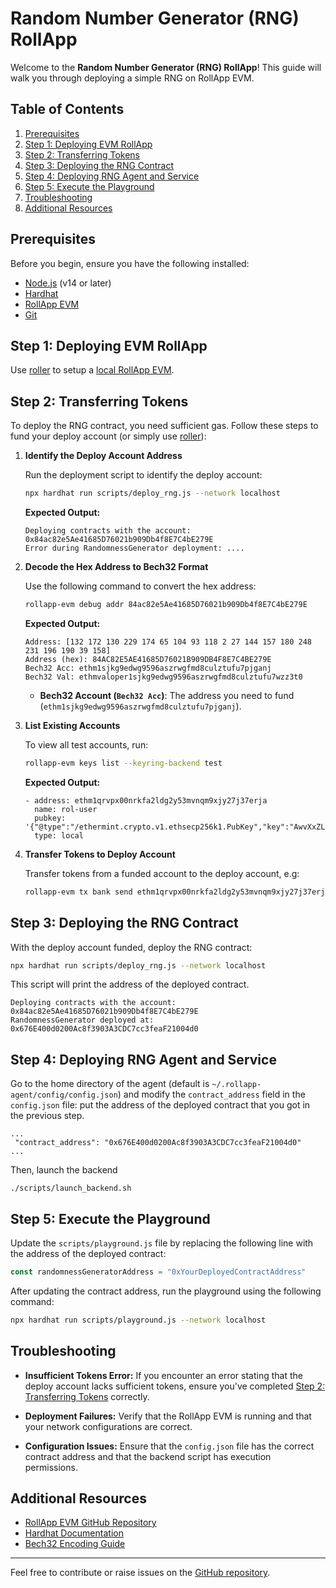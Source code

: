 # Random Number Generator (RNG) RollApp

Welcome to the **Random Number Generator (RNG) RollApp**! This guide will walk you through deploying a simple RNG on RollApp EVM.

## Table of Contents

1. [Prerequisites](#prerequisites)
2. [Step 1: Deploying EVM RollApp](#step-1-deploying-evm-rollapp)
3. [Step 2: Transferring Tokens](#step-2-transferring-tokens)
4. [Step 3: Deploying the RNG Contract](#step-3-deploying-the-rng-contract)
5. [Step 4: Deploying RNG Agent and Service](#step-4-deploying-rng-agent-and-service)
6. [Step 5: Execute the Playground](#step-5-execute-the-playground)
7. [Troubleshooting](#troubleshooting)
8. [Additional Resources](#additional-resources)

## Prerequisites

Before you begin, ensure you have the following installed:

- [Node.js](https://nodejs.org/) (v14 or later)
- [Hardhat](https://hardhat.org/)
- [RollApp EVM](https://github.com/dymensionxyz/rollapp-evm)
- [Git](https://git-scm.com/)

## Step 1: Deploying EVM RollApp

Use [roller](https://docs.dymension.xyz/launch/quickstart#roller-installation) to setup a [local RollApp EVM](https://docs.dymension.xyz/launch/quickstart#run-a-rollapp).

## Step 2: Transferring Tokens

To deploy the RNG contract, you need sufficient gas. Follow these steps to fund your deploy account (or simply use [roller](https://docs.dymension.xyz/launch/integrate/rng-oracle)):

1. **Identify the Deploy Account Address**

   Run the deployment script to identify the deploy account:

   ```sh
   npx hardhat run scripts/deploy_rng.js --network localhost
   ```

   **Expected Output:**
   ```plaintext
   Deploying contracts with the account: 0x84ac82e5Ae41685D76021b909Db4f8E7C4bE279E
   Error during RandomnessGenerator deployment: ....
   ```

2. **Decode the Hex Address to Bech32 Format**

   Use the following command to convert the hex address:

   ```sh
   rollapp-evm debug addr 84ac82e5Ae41685D76021b909Db4f8E7C4bE279E
   ```

   **Expected Output:**
   ```plaintext
   Address: [132 172 130 229 174 65 104 93 118 2 27 144 157 180 248 231 196 190 39 158]
   Address (hex): 84AC82E5AE41685D76021B909DB4F8E7C4BE279E
   Bech32 Acc: ethm1sjkg9edwg9596aszrwgfmd8culztufu7pjganj
   Bech32 Val: ethmvaloper1sjkg9edwg9596aszrwgfmd8culztufu7wzz3t0
   ```

   - **Bech32 Account (`Bech32 Acc`)**: The address you need to fund (`ethm1sjkg9edwg9596aszrwgfmd8culztufu7pjganj`).

3. **List Existing Accounts**

   To view all test accounts, run:

   ```sh
   rollapp-evm keys list --keyring-backend test
   ```

   **Expected Output:**
   ```plaintext
   - address: ethm1qrvpx00nrkfa2ldg2y53mvnqm9xjy27j37erja
     name: rol-user
     pubkey: '{"@type":"/ethermint.crypto.v1.ethsecp256k1.PubKey","key":"AwvXxZLMNcTYYkLWRa2Kw0hinTGDttT6tlVoXbDO71Ir"}'
     type: local
   ```

4. **Transfer Tokens to Deploy Account**

   Transfer tokens from a funded account to the deploy account, e.g:

   ```sh
   rollapp-evm tx bank send ethm1qrvpx00nrkfa2ldg2y53mvnqm9xjy27j37erja ethm1sjkg9edwg9596aszrwgfmd8culztufu7pjganj 99949999999999600000000000arax --gas auto --gas-prices 1000000000arax --gas-adjustment 1.3 --keyring-backend test
   ```

## Step 3: Deploying the RNG Contract

With the deploy account funded, deploy the RNG contract:

```sh
npx hardhat run scripts/deploy_rng.js --network localhost
```

This script will print the address of the deployed contract. 

```
Deploying contracts with the account: 0x84ac82e5Ae41685D76021b909Db4f8E7C4bE279E
RandomnessGenerator deployed at: 0x676E400d0200Ac8f3903A3CDC7cc3feaF21004d0
```

## Step 4: Deploying RNG Agent and Service 

Go to the home directory of the agent (default is `~/.rollapp-agent/config/config.json`) and modify the `contract_address` field in the `config.json` file: put the address of the deployed contract that you got in the previous step.

```
...
 "contract_address": "0x676E400d0200Ac8f3903A3CDC7cc3feaF21004d0"
...
```

Then, launch the backend

```
./scripts/launch_backend.sh
```

## Step 5: Execute the Playground

Update the `scripts/playground.js` file by replacing the following line with the address of the deployed contract:

```javascript:scripts/playground.js
const randomnessGeneratorAddress = "0xYourDeployedContractAddress"
```

After updating the contract address, run the playground using the following command:

```sh
npx hardhat run scripts/playground.js --network localhost
```

## Troubleshooting

- **Insufficient Tokens Error:**
  If you encounter an error stating that the deploy account lacks sufficient tokens, ensure you've completed [Step 2: Transferring Tokens](#step-2-transferring-tokens) correctly.

- **Deployment Failures:**
  Verify that the RollApp EVM is running and that your network configurations are correct.

- **Configuration Issues:**
  Ensure that the `config.json` file has the correct contract address and that the backend script has execution permissions.

## Additional Resources

- [RollApp EVM GitHub Repository](https://github.com/dymensionxyz/rollapp-evm)
- [Hardhat Documentation](https://hardhat.org/getting-started/)
- [Bech32 Encoding Guide](https://github.com/bitcoin/bips/blob/master/bip-0173.mediawiki)

---

Feel free to contribute or raise issues on the [GitHub repository](https://github.com/your-repo/random-number-generator).
